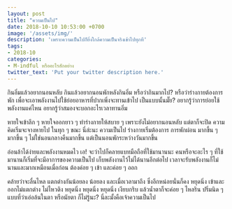 ```yaml
---
layout: post
title: "ความเป็นไป"
date: 2018-10-10 10:53:00 +0700
image: '/assets/img/'
description: 'เพราะความเป็นไปก็ยิ่งใกล้ความเป็นจริงเข้าไปทุกที'
tags:
- 2018-10
categories:
- M-indful หรืออะไรสักอย่าง
twitter_text: 'Put your twitter description here.'
---
```

กินอิ่มแล้วอยากนอนหลับ กินแล้วอยากนอนพักหลังกินอิ่ม หรือว่ากินมากไป? หรือว่าร่างกายต้องการพัก เพื่อจะเอาพลังงานไปใช้ย่อยอาหารที่ปากเพิ่งจะทานเข้าไป เป็นแบบนั้นมั๊ย? อยากรู้ว่าการย่อยใช้พลังงานแค่ไหน อยากรู้ว่าสมองจะบอกอะไรเวลาทานอิ่ม

หายใจเข้าลึก ๆ หายใจออกยาว ๆ ทำร่างกายให้สบาย ๆ เพราะยังไม่อยากนอนหลับ แต่ตาก็จะปิด ความคิดเริ่มจะจางหายไป ในทุก ๆ ขณะ นี่ล่ะนะ ความเป็นไป ร่างกายเริ่มต้องการ การพักผ่อน มากขึ้น ๆ มากขึ้น ๆ ไม่ใช่นอนกลางคืนมากขึ้น แต่เป็นนอนพักระหว่างวันมากขึ้น

อ่อนล้าได้ง่ายและพลังงานหมดไว เอ! จะว่าไปก็คลายแบทมือถือที่ใช้มานานนะ คนหรือจะอะไร ๆ ที่ใช้มานานก็เริ่มที่จะมีอาการของความเป็นไป เก็บพลังงานไว้ไม่ได้นานอีกต่อไป เวลาจะรับพลังงานก็ไม่นานและมากเหมือนเมื่อก่อน ต้องค่อย ๆ เข้า และค่อย ๆ ออก

คล้ายว่าจะลื่นไหล แตกต่างกันน้อยลง น้อยลง และเมื่อเวลามาถึง ซึ่งอีกหน่อยนั่นก็คง หยุดนิ่ง เข้าและออกไม่แตกต่าง ไม่ไหวติง หยุดนิ่ง หยุดนิ่ง หยุดนิ่ง เงียบกริบ แล้วน้ำตาก็จะค่อย ๆ ไหลริน ปริ่มนิด ๆ แบบที่ว่าเอ่อล้นในตา หรือนัยตา ก็ไม่รู้นะ? นี่ละมั้งคือเจ้าความเป็นไป

